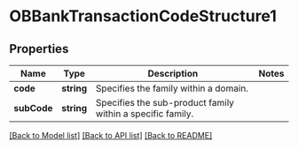 # OBBankTransactionCodeStructure1

## Properties
Name | Type | Description | Notes
------------ | ------------- | ------------- | -------------
**code** | **string** | Specifies the family within a domain. | 
**subCode** | **string** | Specifies the sub-product family within a specific family. | 

[[Back to Model list]](../README.md#documentation-for-models) [[Back to API list]](../README.md#documentation-for-api-endpoints) [[Back to README]](../README.md)


